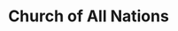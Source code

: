 ---
title: Church of All Nations
tags: john
image: src/files/john/Church_of_All_Nations_2000.jpg
imageBase: Church_of_All_Nations
alt: Church of All Nations cross tower with the Hong Kong International School Upper Primary building in the background.       
width: 1333
height: 2000
imageDate: September 2013
location: Hong Kong SAR
camera: Canon T3i
orientation: portrait
metaDescription: Church of All Nations cross tower with the Hong Kong International School Upper Primary building in the background. 
---